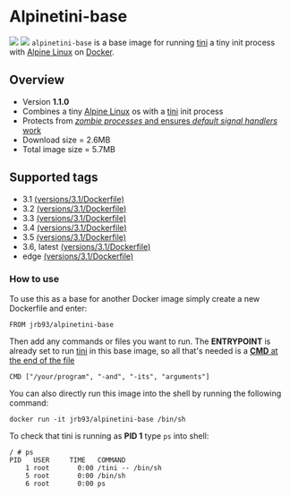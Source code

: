 # Alpinetini-base #

[![](https://images.microbadger.com/badges/image/jrb93/alpinetini-base.svg)](https://microbadger.com/images/jrb93/alpinetini-base "Get your own image badge on microbadger.com") [![](https://images.microbadger.com/badges/version/jrb93/alpinetini-base:3.6.svg)](https://microbadger.com/images/jrb93/alpinetini-base:3.6 "Get your own version badge on microbadger.com")
`alpinetini-base` is a base image for running [tini](https://github.com/krallin/tini) a tiny init process with [Alpine Linux](https://www.alpinelinux.org/) on [Docker](https://www.docker.com).

## Overview ##

* Version **1.1.0**
* Combines a tiny [Alpine Linux](https://www.alpinelinux.org/) os with a [tini](https://github.com/krallin/tini) init process
* Protects from [*zombie processes* and ensures *default signal handlers* work](https://github.com/krallin/tini#why-tini)
* Download size = 2.6MB
* Total image size = 5.7MB

## Supported tags ##

* 3.1 [(versions/3.1/Dockerfile)](https://github.com/jrb93/alpinetini-base/tree/master/versions/3.1)
* 3.2 [(versions/3.1/Dockerfile)](https://github.com/jrb93/alpinetini-base/tree/master/versions/3.2)
* 3.3 [(versions/3.1/Dockerfile)](https://github.com/jrb93/alpinetini-base/tree/master/versions/3.3)
* 3.4 [(versions/3.1/Dockerfile)](https://github.com/jrb93/alpinetini-base/tree/master/versions/3.4)
* 3.5 [(versions/3.1/Dockerfile)](https://github.com/jrb93/alpinetini-base/tree/master/versions/3.5)
* 3.6, latest [(versions/3.1/Dockerfile)](https://github.com/jrb93/alpinetini-base/tree/master/versions/3.6)
* edge [(versions/3.1/Dockerfile)](https://github.com/jrb93/alpinetini-base/tree/master/versions/edge)

### How to use ###

To use this as a base for another Docker image simply create a new Dockerfile and enter:
```
FROM jrb93/alpinetini-base
```
Then add any commands or files you want to run. The **ENTRYPOINT** is already set to run [tini](https://github.com/krallin/tini) in this base image, so all that's needed is a [**CMD** at the end of the file](https://github.com/krallin/tini#using-tini)
```
CMD ["/your/program", "-and", "-its", "arguments"]
```
You can also directly run this image into the shell by running the following command:
```
docker run -it jrb93/alpinetini-base /bin/sh
```
To check that tini is running as **PID 1** type `ps` into shell:
```
/ # ps
PID   USER     TIME   COMMAND
    1 root       0:00 /tini -- /bin/sh
    5 root       0:00 /bin/sh
    6 root       0:00 ps
```